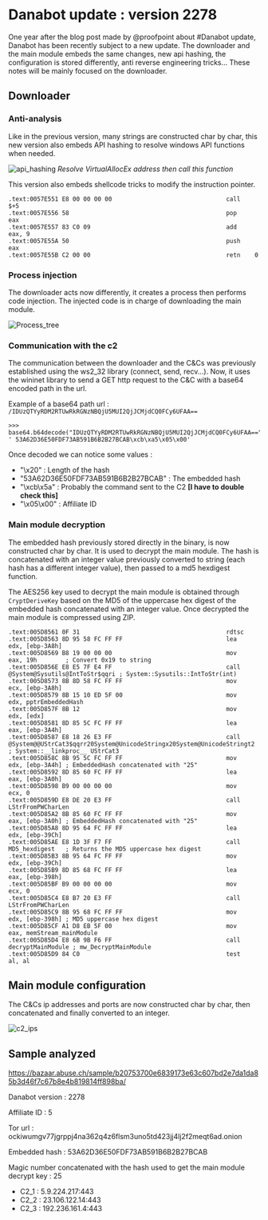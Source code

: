# Danabot update : version 2278

One year after the blog post made by @proofpoint about #Danabot update, Danabot has been recently subject to a new update.
The downloader and the main module embeds the same changes, new api hashing, the configuration is stored differently, anti reverse engineering tricks... These notes will be mainly focused on the downloader.

## Downloader 
### Anti-analysis 
Like in the previous version, many strings are constructed char by char, this new version also embeds API hashing to resolve windows API functions when needed. 


![api_hashing](img/api_hashing.png)
*Resolve VirtualAllocEx address then call this function*

This version also embeds shellcode tricks to modify the instruction pointer. 
```
.text:0057E551 E8 00 00 00 00                                call    $+5
.text:0057E556 58                                            pop     eax
.text:0057E557 83 C0 09                                      add     eax, 9
.text:0057E55A 50                                            push    eax
.text:0057E55B C2 00 00                                      retn    0
```
### Process injection
The downloader acts now differently, it creates a process then performs code injection. The injected code is in charge of downloading the main module.


![Process_tree](img/Process_tree.JPG)


### Communication with the c2
The communication between the downloader and the C&Cs was previously established using the ws2_32 library (connect, send, recv...). Now, it uses the wininet library to send a GET http request to the C&C with a base64 encoded path in the url.

Example of a base64 path url : `/IDUzQTYyRDM2RTUwRkRGNzNBQjU5MUI2QjJCMjdCQ0FCy6UFAA==`
```
>>> base64.b64decode("IDUzQTYyRDM2RTUwRkRGNzNBQjU5MUI2QjJCMjdCQ0FCy6UFAA==")
' 53A62D36E50FDF73AB591B6B2B27BCAB\xcb\xa5\x05\x00'
```


Once decoded we can notice some values :
- "\x20" : Length of the hash
- "53A62D36E50FDF73AB591B6B2B27BCAB" : The embedded hash
- "\xcb\x5a" : Probably the command sent to the C2 **[I have to double check this]**
- "\x05\x00" : Affiliate ID


### Main module decryption
The embedded hash previously stored directly in the binary, is now constructed char by char. It is used to decrypt the main module. The hash is concatenated with an integer value previously converted to string (each hash has a different integer value), then passed to a md5 hexdigest function. 


The AES256 key used to decrypt the main module is obtained through `CryptDeriveKey` based on the MD5 of the uppercase hex digest of the embedded hash concatenated with an integer value. Once decrypted the main module is compressed using ZIP.

```
.text:005D8561 0F 31                                         rdtsc
.text:005D8563 8D 95 58 FC FF FF                             lea     edx, [ebp-3A8h]
.text:005D8569 B8 19 00 00 00                                mov     eax, 19h        ; Convert 0x19 to string
.text:005D856E E8 E5 7F E4 FF                                call    @System@Sysutils@IntToStr$qqri ; System::Sysutils::IntToStr(int)
.text:005D8573 8B 8D 58 FC FF FF                             mov     ecx, [ebp-3A8h]
.text:005D8579 8B 15 10 ED 5F 00                             mov     edx, pptrEmbeddedHash
.text:005D857F 8B 12                                         mov     edx, [edx]
.text:005D8581 8D 85 5C FC FF FF                             lea     eax, [ebp-3A4h]
.text:005D8587 E8 18 26 E3 FF                                call    @System@@UStrCat3$qqrr20System@UnicodeStringx20System@UnicodeStringt2 ; System::__linkproc__ UStrCat3
.text:005D858C 8B 95 5C FC FF FF                             mov     edx, [ebp-3A4h] ; EmbeddedHash concatenated with "25"
.text:005D8592 8D 85 60 FC FF FF                             lea     eax, [ebp-3A0h]
.text:005D8598 B9 00 00 00 00                                mov     ecx, 0
.text:005D859D E8 DE 20 E3 FF                                call    LStrFromPWCharLen
.text:005D85A2 8B 85 60 FC FF FF                             mov     eax, [ebp-3A0h] ; EmbeddedHash concatenated with "25"
.text:005D85A8 8D 95 64 FC FF FF                             lea     edx, [ebp-39Ch]
.text:005D85AE E8 1D 3F F7 FF                                call    MD5_hexdigest   ; Returns the MD5 uppercase hex digest
.text:005D85B3 8B 95 64 FC FF FF                             mov     edx, [ebp-39Ch]
.text:005D85B9 8D 85 68 FC FF FF                             lea     eax, [ebp-398h]
.text:005D85BF B9 00 00 00 00                                mov     ecx, 0
.text:005D85C4 E8 B7 20 E3 FF                                call    LStrFromPWCharLen
.text:005D85C9 8B 95 68 FC FF FF                             mov     edx, [ebp-398h] ; MD5 uppercase hex digest
.text:005D85CF A1 D8 EB 5F 00                                mov     eax, memStream_mainModule
.text:005D85D4 E8 6B 9B F6 FF                                call    decryptMainModule ; mw_DecryptMainModule
.text:005D85D9 84 C0                                         test    al, al
```

## Main module configuration
The C&Cs ip addresses and ports are now constructed char by char, then concatenated and finally converted to an integer.


![c2_ips](img/c2_ips.png)


## Sample analyzed
https://bazaar.abuse.ch/sample/b20753700e6839173e63c607bd2e7da1da85b3d46f7c67b8e4b819814ff898ba/

Danabot version : 2278

Affiliate ID : 5

Tor url : ockiwumgv77jgrppj4na362q4z6flsm3uno5td423jj4lj2f2meqt6ad.onion

Embedded hash : 53A62D36E50FDF73AB591B6B2B27BCAB

Magic number concatenated with the hash used to get the main module decrypt key : 25

- C2_1 : 5.9.224.217:443
- C2_2 : 23.106.122.14:443
- C2_3 : 192.236.161.4:443